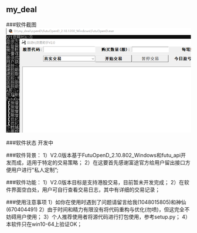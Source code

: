 my_deal
----------------------
###软件截图
![main](https://github.com/ahailun/my_deal/blob/6ac4058efbe1128b646f584db06af8f9b14742e2/doc/src/shortcut.png)

###软件状态
	开发中

###软件背景：
	1）V2.0版本基于FutuOpenD_2.10.802_Windows和futu_api开发而成，适用于特定的交易策略；
	2）在这要首先感谢富途官方给用户留出接口方便用户进行"私人定制”;

###软件功能：
	1）V2.0版本目标是支持港股交易，目前暂未开发完成；
	2）在软件界面空白处，用户可自行查看交易日志，其中有详细的交易记录；

###使用注意事项
	1）如你在使用时遇到了问题请留言给我(1048015805)和神仙(670404491)
	2）由于时间和精力有限没有将代码重构与优化(勿喷)，但这完全不妨碍用户使用；
	3）个人推荐使用者将源代码进行打包使用，参考setup.py；
	4）本软件只在win10-64上验证OK；
